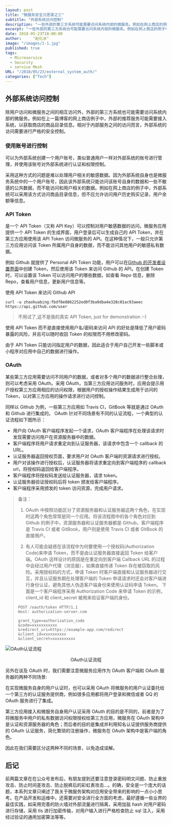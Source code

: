 ```yaml
---
layout: post
title: "微服务安全沉思录之三"
subtitle: "外部系统访问控制"
description: "一些外部的第三方系统可能需要访问系统内部的微服务。例如在网上商店的例子中，外部的推荐服务可能需要接入系统，以获取商店的商品目录信息。相对于内部服务之间的访问而言，外部系统的访问需要进行严格的安全控制。"
excerpt: "一些外部的第三方系统也可能需要访问系统内部的微服务。例如在网上商店的例子中，外部的推荐服务可能需要接入系统，以获取商店的商品目录信息。相对于内部服务之间的访问而言，外部系统的访问需要进行严格的安全控制。"
date: 2018-05-23T18:00:00
author:     "赵化冰"
image: "/images/1-1.jpg"
published: true
tags:
  - Microservice
  - Security
  - service Mesh
URL: "/2018/05/23/external_system_auth/"
categories: ["Tech"]
---
```


## 外部系统访问控制

除用户访问和微服务之间的相互访问外，外部的第三方系统也可能需要访问系统内部的微服务。例如在上一篇博客的网上商店例子中，外部的推荐服务可能需要接入系统，以获取商店的商品目录信息。相对于内部服务之间的访问而言，外部系统的访问需要进行严格的安全控制。

### 使用账号进行控制

可以为外部系统创建一个用户账号，类似普通用户一样对外部系统的账号进行管理，并使用该账号对外部系统进行认证和权限控制。

采用这种方式的问题是难以处理用户相关的敏感数据。因为外部系统自身也是微服务系统中的一个用户账号，因此该外部系统只能访问该账号自身的数据和一些不敏感的公共数据，而不能访问和用户相关的数据。例如在网上商店的例子中，外部系统可以采用该方式访问商品目录信息，但不应允许访问用户历史购买记录，用户余额等信息。

### API Token

是一个 API Token（又称 API Key）可以控制对用户敏感数据的访问。微服务应用提供一个 API Token 的生成界面，用户登录后可以生成自己的 API Token，并在第三方应用使用该 API Token 访问微服务的 API。在这种情况下，一般只允许第三方应用访问该 Token 所属用户自身的数据，而不能访问其他用户的敏感私有数据。

例如 Github 就提供了 Personal API Token 功能，用户可以在[Github 的开发者设置界面](https://github.com/settings/tokens)中创建 Token，然后使用该 Token 来访问 Github 的 API。在创建 Token 时，可以设置该 Token 可以访问用户的哪些数据，如查看 Repo 信息，删除 Repo，查看用户信息，更新用户信息等。

使用 API Token 来访问 Github API

```
curl -u zhaohuabing:fbdf8e8862252ed0f3ba9dba4e328c01ac93aeec https://api.github.com/user

```

> 不用试了,这不是我的真实 API Token, just for demonstration :-)

使用 API Token 而不是直接使用用户名/密码来访问 API 的好处是降低了用户密码暴露的风险，并且可以随时收回 Token 的权限而不用修改密码。

由于 API Token 只能访问指定用户的数据，因此适合于用户自己开发一些脚本或小程序对应用中自己的数据进行操作。

### OAuth

某些第三方应用需要访问不同用户的数据，或者对多个用户的数据进行整合处理，则可以考虑采用 OAuth。采用 OAuth，当第三方应用访问服务时，应用会提示用户授权第三方应用相应的访问权限，根据用户的授权操作结果生成用于访问的 Token，以对第三方应用的操作请求进行访问控制。

同样以 Github 为例，一些第三方应用如 Travis CI，GitBook 等就是通过 OAuth 和 Github 进行集成的。
OAuth 针对不同场景有不同的认证流程，一个典型的认证流程如下图所示：

- 用户向 OAuth 客户端程序发起一个请求，OAuth 客户端程序在处理该请求时发现需要访问用户在资源服务器中的数据。
- 客户端程序将用户请求重定向到认证服务器，该请求中包含一个 callback 的 URL。
- 认证服务器返回授权页面，要求用户对 OAuth 客户端的资源请求进行授权。
- 用户对该操作进行授权后，认证服务器将请求重定向到客户端程序的 callback url，将授权码返回给客户端程序。
- 客户端程序将授权码发送给认证服务器，请求 token。
- 认证服务器验证授权码后将 token 颁发给客户端程序。
- 客户端程序采用颁发的 token 访问资源，完成用户请求。

> 备注：
>
> 1.  OAuth 中按照功能区分了资源服务器和认证服务器这两个角色，在实现时这两个角色常常是同一个应用。将该流程图中的各个角色对应到 Github 的例子中，资源服务器和认证服务器都是 Github，客户端程序是 Travis CI 或者 GitBook，用户则是使用 Travis CI 或者 GitBook 的直接用户。
>
> 2.  有人可能会疑惑在该流程中为何要使用一个授权码(Authorization Code)来申请 Token，而不是由认证服务器直接返回 Token 给客户端。OAuth 这样设计的原因是在重定向到客户端 Callback URL 的过程中会经过用户代理（浏览器），如果直接传递 Token 存在被窃取的风险。采用授权码的方式，申请 Token 时客户端直接和认证服务器进行交互，并且认证服务期在处理客户端的 Token 申请请求时还会对客户端进行身份认证，避免其他人伪造客户端身份来使用认证码申请 Token。
>     下面是一个客户端程序采用 Authorization Code 来申请 Token 的示例，client_id 和 client_secret 被用来验证客户端的身份。
>
> ```
> POST /oauth/token HTTP/1.1
> Host: authorization-server.com
>
> grant_type=authorization_code
> &code=xxxxxxxxxxx
> &redirect_uri=https://example-app.com/redirect
> &client_id=xxxxxxxxxx
> &client_secret=xxxxxxxxxx
> ```

![OAuth认证流程](/img/2018-05-23-external_system_auth/oauth_web_server_flow.png)

<center>OAuth认证流程</center>

另外在谈及 OAuth 时，我们需要注意微服务应用作为 OAuth 客户端和 OAuth 服务器的两种不同场景:

在实现微服务自身的用户认证时，也可以采用 OAuth 将微服务的用户认证委托给一个第三方的认证服务提供商，例如很多应用都将用户登录和微信或者 QQ 的 OAuth 服务进行了集成。

第三方应用接入和微服务自身用户认证采用 OAuth 的目的是不同的，前者是为了将微服务中用户的私有数据访问权限授权给第三方应用，微服务在 OAuth 架构中是认证和资源服务器的角色；而后者的目的是集成并利用知名认证提供服务商提供的 OAuth 认证服务，简化繁琐的注册操作，微服务在 OAuth 架构中是客户端的角色。

因此在我们需要区分这两种不同的场景，以免造成误解。

## 后记

前两篇文章在在公众号发布后，有朋友提到还要注意登录密码明文问题、防止重放攻击、防止时间差攻击、防止脱裤后的彩虹表攻击...。的确，安全是一个庞大的话题，本系列文章只阐述了我关于微服务架构对应用安全带来的影响的一点小小思考。在产品开发和运维中，还需要对安全进行全方面的考虑，最好遵循一些业界的最佳实践，如采用完善的防火墙对外部流量进行隔离，采用加盐 hash 对用户密码进行存储，采用 tls 进行加密传输，对用户输入进行严格检查防止 sql 注入，采用经过验证的通用加密算法等等。

